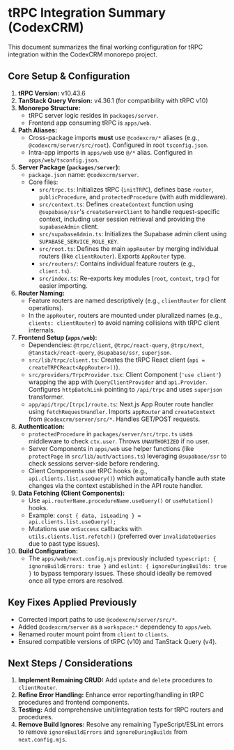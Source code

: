 # tRPC Integration Summary (CodexCRM)

This document summarizes the final working configuration for tRPC integration within the CodexCRM monorepo project.

## Core Setup & Configuration

1.  **tRPC Version:** v10.43.6
2.  **TanStack Query Version:** v4.36.1 (for compatibility with tRPC v10)
3.  **Monorepo Structure:**
    *   tRPC server logic resides in `packages/server`.
    *   Frontend app consuming tRPC is `apps/web`.
4.  **Path Aliases:**
    *   Cross-package imports **must** use `@codexcrm/*` aliases (e.g., `@codexcrm/server/src/root`). Configured in root `tsconfig.json`.
    *   Intra-app imports in `apps/web` use `@/*` alias. Configured in `apps/web/tsconfig.json`.
5.  **Server Package (`packages/server`):**
    *   `package.json` name: `@codexcrm/server`.
    *   Core files:
        *   `src/trpc.ts`: Initializes tRPC (`initTRPC`), defines base `router`, `publicProcedure`, and `protectedProcedure` (with auth middleware).
        *   `src/context.ts`: Defines `createContext` function using `@supabase/ssr`'s `createServerClient` to handle request-specific context, including user session retrieval and providing the `supabaseAdmin` client.
        *   `src/supabaseAdmin.ts`: Initializes the Supabase admin client using `SUPABASE_SERVICE_ROLE_KEY`.
        *   `src/root.ts`: Defines the main `appRouter` by merging individual routers (like `clientRouter`). Exports `AppRouter` type.
        *   `src/routers/`: Contains individual feature routers (e.g., `client.ts`).
        *   `src/index.ts`: Re-exports key modules (`root`, `context`, `trpc`) for easier importing.
6.  **Router Naming:**
    *   Feature routers are named descriptively (e.g., `clientRouter` for client operations).
    *   In the `appRouter`, routers are mounted under pluralized names (e.g., `clients: clientRouter`) to avoid naming collisions with tRPC client internals.
7.  **Frontend Setup (`apps/web`):**
    *   Dependencies: `@trpc/client`, `@trpc/react-query`, `@trpc/next`, `@tanstack/react-query`, `@supabase/ssr`, `superjson`.
    *   `src/lib/trpc/client.ts`: Creates the tRPC React client (`api = createTRPCReact<AppRouter>()`).
    *   `src/providers/TrpcProvider.tsx`: Client Component (`'use client'`) wrapping the app with `QueryClientProvider` and `api.Provider`. Configures `httpBatchLink` pointing to `/api/trpc` and uses `superjson` transformer.
    *   `app/api/trpc/[trpc]/route.ts`: Next.js App Router route handler using `fetchRequestHandler`. Imports `appRouter` and `createContext` from `@codexcrm/server/src/*`. Handles GET/POST requests.
8.  **Authentication:**
    *   `protectedProcedure` in `packages/server/src/trpc.ts` uses middleware to check `ctx.user`. Throws `UNAUTHORIZED` if no user.
    *   Server Components in `apps/web` use helper functions (like `protectPage` in `src/lib/auth/actions.ts`) leveraging `@supabase/ssr` to check sessions server-side before rendering.
    *   Client Components use tRPC hooks (e.g., `api.clients.list.useQuery()`) which automatically handle auth state changes via the context established in the API route handler.
9.  **Data Fetching (Client Components):**
    *   Use `api.routerName.procedureName.useQuery()` or `useMutation()` hooks.
    *   Example: `const { data, isLoading } = api.clients.list.useQuery();`
    *   Mutations use `onSuccess` callbacks with `utils.clients.list.refetch()` (preferred over `invalidateQueries` due to past type issues).
10. **Build Configuration:**
    *   The `apps/web/next.config.mjs` previously included `typescript: { ignoreBuildErrors: true }` and `eslint: { ignoreDuringBuilds: true }` to bypass temporary issues. These should ideally be removed once all type errors are resolved.

## Key Fixes Applied Previously

*   Corrected import paths to use `@codexcrm/server/src/*`.
*   Added `@codexcrm/server` as a `workspace:*` dependency to `apps/web`.
*   Renamed router mount point from `client` to `clients`.
*   Ensured compatible versions of tRPC (v10) and TanStack Query (v4).

## Next Steps / Considerations

1.  **Implement Remaining CRUD:** Add `update` and `delete` procedures to `clientRouter`.
2.  **Refine Error Handling:** Enhance error reporting/handling in tRPC procedures and frontend components.
3.  **Testing:** Add comprehensive unit/integration tests for tRPC routers and procedures.
4.  **Remove Build Ignores:** Resolve any remaining TypeScript/ESLint errors to remove `ignoreBuildErrors` and `ignoreDuringBuilds` from `next.config.mjs`.
